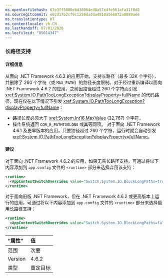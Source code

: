 ```yaml
---
ms.openlocfilehash: 67e3ff5000ebd38064ed8a57e4fe561afa31f8d8
ms.sourcegitcommit: e02d17b2cf9c1258dadda4810a5e6072a0089aee
ms.translationtype: HT
ms.contentlocale: zh-CN
ms.lasthandoff: 07/01/2020
ms.locfileid: "85614347"
---
```

### <a name="long-path-support"></a>长路径支持

#### <a name="details"></a>详细信息

从面向 .NET Framework 4.6.2 的应用开始，支持长路径（最多 32K 个字符），并删除了 260 个字符（或 `MAX_PATH`）的路径长度限制。对于经过重新编译以面向 .NET Framework 4.6.2 的应用，之前因路径超过 260 个字符而引发 <xref:System.IO.PathTooLongException?displayProperty=fullName> 的代码路径，现在仅在以下情况下引发 <xref:System.IO.PathTooLongException?displayProperty=fullName>：

- 路径长度必须大于 <xref:System.Int16.MaxValue> (32,767) 个字符。
- 操作系统返回 `COR_E_PATHTOOLONG` 或其等同项。
对于面向 .NET Framework 4.6.1 及更早版本的应用，只要路径超过 260 个字符，运行时就会自动引发 <xref:System.IO.PathTooLongException?displayProperty=fullName>。

#### <a name="suggestion"></a>建议

对于面向 .NET Framework 4.6.2 的应用，如果无需长路径支持，可通过将以下内容添加到 `app.config` 文件的 `<runtime>` 部分来选择弃用该支持：

```xml
<runtime>
  <AppContextSwitchOverrides value="Switch.System.IO.BlockLongPaths=true" />
</runtime>
```

对于面向旧版 .NET Framework，但在 .NET Framework 4.6.2 或更高版本上运行的应用，可通过将以下内容添加到 `app.config` 文件的 `<runtime>` 部分来选择启用长路径支持：

```xml
<runtime>
  <AppContextSwitchOverrides value="Switch.System.IO.BlockLongPaths=false" />
</runtime>
```

| “属性”    | 值       |
|:--------|:------------|
| 范围   | 次要       |
| Version | 4.6.2       |
| 类型    | 重定目标 |
